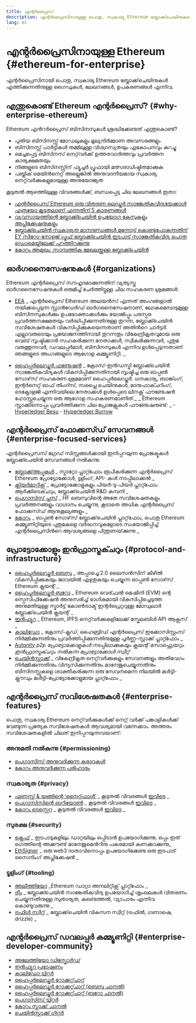 ```yaml
---
title: എന്റർപ്രൈസ്
description: എന്റർപ്രൈസിനായുള്ള പൊതു, സ്വകാര്യ Ethereum ബ്ലോക്ക്‌ചെയിനുകളെക്കുറിച്ചുള്ള ഗൈഡുകൾ, ലേഖനങ്ങൾ, ഉപകരണങ്ങൾ എന്നിവ
lang: ml
---
```


# എന്റർപ്രൈസിനായുള്ള Ethereum {#ethereum-for-enterprise}

<div class="featured">എന്റർപ്രൈസിനായി പൊതു, സ്വകാര്യ Ethereum ബ്ലോക്ക്‌ചെയിനുകൾ എത്തിക്കുന്നതിനുള്ള ഗൈഡുകൾ, ലേഖനങ്ങൾ, ഉപകരണങ്ങൾ എന്നിവ.</div>

## എന്തുകൊണ്ട് Ethereum എന്റർപ്രൈസ്? {#why-enterprise-ethereum}

Ethereum എന്‍റര്‍പ്രൈസ് ബിസിനസുകൾ ശ്രദ്ധിക്കേണ്ടത് എന്തുകൊണ്ട്?

- പുതിയ ബിസിനസ്സ് മോഡലുകളും മൂല്യനിർമ്മാണ അവസരങ്ങളും
- ബിസിനസ്സ് പാർട്ടികൾ തമ്മിലുള്ള വിശ്വാസ്യതയും ഏകോപനവും കുറച്ചു
- മെച്ചപ്പെട്ട ബിസിനസ് നെറ്റ്‌വർക്ക് ഉത്തരവാദിത്തവും പ്രവർത്തന കാര്യക്ഷമതയും
- നിങ്ങളുടെ ബിസിനസ്സിന് ഫ്യൂച്ചര്‍ പ്രൂഫായി മത്സരാധിഷ്ഠിതമാക്കുക
- പബ്ലിക് മെയിൻനെറ്റ് അല്ലെങ്കിൽ അനുവദനീയമായ സ്വകാര്യ നെറ്റ്‌വർക്കുകളുമായുള്ള അനുയോജ്യത

കൂടുതൽ ആഴത്തിലുള്ള വിവരങ്ങൾക്ക്, ബന്ധപ്പെട്ട ചില ലേഖനങ്ങൾ ഇതാ:

- [എന്റർപ്രൈസ് Ethereum ഒരു വിതരണ ലെഡ്ജർ സാങ്കേതികവിദ്യയേക്കാൾ എത്രയോ കൂടുതലാണ് എന്നതിന് 5 കാരണങ്ങള്‍](https://media.consensys.net/5-reasons-why-enterprise-ethereum-is-so-much-more-than-a-distributed-ledger-technology-c9a89db82cb5)
- [വ്യവസായത്തിന്റെ ബ്ലോക്ക്ചെയിൻ ഉപയോഗ കേസുകളും അപ്ലിക്കേഷനുകളും](https://media.consensys.net/enterprise-ethereum-blockchain-use-cases-and-applications-by-industry-3914d1210049)
- [ബ്ലോക്ക്ചെയിൻ സ്വകാര്യത മാനദണ്ഡങ്ങൾ മുന്നോട്ട് കൊണ്ടുപോകുന്നതിന് EY സീറോ-നോളജ് പ്രൂഫ് ബ്ലോക്ക്ചെയിൻ ഇടപാട് സാങ്കേതികവിദ്യ പൊതു ഡൊമെയ്നിലേക്ക് പുറത്തിറക്കുന്നു](https://www.ey.com/en_gl/news/2019/04/ey-releases-zero-knowledge-proof-blockchain-transaction-technology-to-the-public-domain-to-advance-blockchain-privacy-standards)
- [കോറം ആമുഖം: സാമ്പത്തിക മേഖലയ്ക്കുള്ള ബ്ലോക്ക്ചെയിൻ](https://medium.com/blockchain-at-berkeley/introduction-to-quorum-blockchain-for-the-financial-sector-58813f84e88c)

## ഓർഗനൈസേഷനുകൾ {#organizations}

Ethereum എന്റർപ്രൈസ് സൗഹൃദമാക്കുന്നതിന് വ്യത്യസ്ത ഓർഗനൈസേഷനുകൾ ഒരുമിച്ച് ചേർത്തിട്ടുള്ള ചില സഹകരണ ശ്രമങ്ങൾ:

- [EEA](https://entethalliance.org/) _ എന്റർപ്രൈസ് Ethereum അലയൻസ് എന്നത് അംഗങ്ങളാൽ നയിക്കപ്പെടുന്ന സ്റ്റാൻഡേർഡ് ഓർഗനൈസേഷനാണ്, ലോകമെമ്പാടുമുള്ള ബിസിനസുകൾക്കും ഉപഭോക്താക്കൾക്കും യോജിപ്പും പരസ്പര പ്രവർത്തനക്ഷമതയും വർദ്ധിപ്പിക്കുന്നതിനുള്ള തുറന്ന, ബ്ലോക്ക്ചെയിൻ സവിശേഷതകൾ വികസിപ്പിക്കുകയെന്നതാണ് അതിന്‍റെ ചാർട്ടർ. എല്ലാവരുടെയും പ്രയോജനത്തിനായി തുറന്നതും വികേന്ദ്രീകൃതവുമായ ഒരു വെബ് സൃഷ്ടിക്കാൻ സഹകരിക്കുന്ന നേതാക്കൾ, സ്വീകരിക്കുന്നവര്‍, പുതുമ വരുത്തുന്നവര്‍, ഡവലപ്പർമാർ, ബിസിനസുകൾ എന്നിവ ഉൾപ്പെടുന്നതാണ് ഞങ്ങളുടെ അംഗങ്ങളുടെ ആഗോള കമ്മ്യൂണിറ്റി. _

- [ഹൈപ്പർലെഡ്ജർ ഫണ്ടേഷൻ](https://hyperledger.org) _ ക്രോസ്-ഇൻഡസ്ട്രി ബ്ലോക്ക്ചെയിൻ സാങ്കേതികവിദ്യകൾ വികസിപ്പിക്കുന്നതിനായി സൃഷ്ടിച്ച ഒരു ഓപ്പൺ സോഴ്‌സ് സഹകരണ ശ്രമമാണ് ഹൈപ്പർലെഡ്ജർ. ധനകാര്യ, ബാങ്കിംഗ്, ഇന്റർനെറ്റ് ഓഫ് തിംഗ്സ്, സപ്ലൈ ചെയിനുകൾ, മാനുഫാക്ചറിംഗ്, ടെക്നോളജി എന്നിവയിലെ നേതാക്കൾ ഉൾപ്പെടെ ലിനക്സ് ഫൗണ്ടേഷൻ ഹോസ്റ്റുചെയ്യുന്ന ഒരു ആഗോള സഹകരണമാണിത്._ _ Ethereum സ്റ്റാക്കിനൊപ്പം പ്രവർത്തിക്കുന്ന ചില പ്രോജക്റ്റുകൾ ഫൗണ്ടേഷനുണ്ട്: _ - [Hyperledger Besu](https://www.hyperledger.org/blog/2019/08/29/announcing-hyperledger-besu) - [Hyperledger Burrow](https://www.hyperledger.org/projects/hyperledger-burrow)

## എന്റർപ്രൈസ് ഫോക്കസ്ഡ് സേവനങ്ങൾ {#enterprise-focused-services}

എന്റർപ്രൈസസ് ഗ്രേഡ് സിസ്റ്റങ്ങൾക്കായി ഇനിപ്പറയുന്ന പ്രോജക്ടുകൾ ബ്ലോക്ക്ചെയിൻ സേവനങ്ങൾ നൽകുന്നു:

- [ബ്ലോക്ക്അപ്പുകൾ](https://blockapps.net/) _ സ്ട്രാറ്റോ പ്ലാറ്റ്ഫോം രൂപീകരിക്കുന്ന എന്റർപ്രൈസ് Ethereum പ്രോട്ടോക്കോൾ, ടൂളിംഗ്, API- കൾ നടപ്പിലാക്കൽ _
- [ക്ലിയർ‌മാറ്റിക്സ്](https://www.clearmatics.com/about) _ പ്രോട്ടോക്കോളുകളും പിയർ-ടു-പിയർ പ്ലാറ്റ്ഫോം ആർക്കിടെക്ചറും, ബ്ലോക്ക്‌ചെയിൻ R&D കമ്പനി _
- [പെഗാസിസ് പ്ലസ്](https://pegasys.tech/enterprise/) _ HF ബെസുവിന്റെ അതേ സവിശേഷതകളും പ്രവർത്തനങ്ങളും വാഗ്ദാനം ചെയ്യുന്നു, കൂടാതെ അധിക എന്റർപ്രൈസ് ഫോക്കസ്ഡ് ആനുകൂല്യങ്ങളും _
- [കോറം](https://www.goquorum.com/) _ ഓപ്പൺ സോഴ്‌സ് ബ്ലോക്ക്‌ചെയിൻ പ്ലാറ്റ്‌ഫോം, പൊതു Ethereum കമ്മ്യൂണിറ്റിയുടെ പുതുമകളെ വര്‍ദ്ധനവുകളോടെ സംയോജിപ്പിച്ച് എന്റർപ്രൈസിന്‍റെ ആവശ്യങ്ങളെ പിന്തുണയ്‌ക്കുന്നു _

## പ്രോട്ടോക്കോളും ഇൻഫ്രാസ്ട്രക്ചറും {#protocol-and-infrastructure}

- [ഹൈപ്പർലെഡ്ജർ ബെസു](https://www.hyperledger.org/projects/besu) _ അപ്പാച്ചെ 2.0 ലൈസൻസിന് കീഴിൽ വികസിപ്പിക്കുകയും ജാവയിൽ എഴുതുകയും ചെയ്യുന്ന ഓപ്പൺ സോഴ്‌സ് Ethereum ക്ലയന്റ് _
- [ഹൈപ്പർലെഡ്ജർ ബറോ](https://www.hyperledger.org/projects/hyperledger-burrow) _ Ethereum വെര്ച്വല്‍ മെഷീനി (EVM) ന്റെ സ്പെസിഫിക്കേഷന്‍ അനുസരിച്ച് ഭാഗികമായി വികസിപ്പിച്ചെടുത്ത അനുമതിയുള്ള സ്മാർട്ട് കോൺട്രാക്ട് ഇന്റർപ്രെറ്ററുള്ള മോഡുലാർ ബ്ലോക്ക്‌ചെയിൻ ക്ലയന്റ് _
- [ഇൻഫ്യൂറ](https://infura.io/) _ Ethereum, IPFS നെറ്റ്‌വർക്കുകളിലേക്ക് സ്കേലബിൾ API ആക്സസ് _
- [കാലിഡോ](https://kaleido.io/) _ ക്രോസ്-ക്ലഡ്, ഹൈബ്രിഡ് എന്റർപ്രൈസ് ഇക്കോസിസ്റ്റംസ് നിർമ്മിക്കുന്നതിനും പ്രവർത്തിപ്പിക്കുന്നതിനുമുള്ള പൂർണ്ണ-സ്റ്റാക്ക് പ്ലാറ്റ്ഫോം _
- [Autonity](https://www.clearmatics.com/about/) _p2p പ്രോട്ടോക്കോളുകൾ നടപ്പിലാക്കുകയും ക്ലയന്റ് സോഫ്റ്റ്വെയറും ഇൻഫ്രാസ്ട്രക്ചറും നൽകുന്ന പ്രോട്ടോക്കോൾ സ്വീറ്റ്_
- [ചെയിൻ‌സ്റ്റാക്ക്](https://chainstack.com/) _ വികേന്ദ്രീകൃത നെറ്റ്‌വർക്കുകളും സേവനങ്ങളും അതിവേഗം നിർമ്മിക്കുന്നതിനും വിന്യസിക്കുന്നതിനും മാനേജുചെയ്യുന്നതിനും ബിസിനസ്സുകളെ ശാക്തീകരിക്കുന്ന ഒരു സേവനമെന്ന നിലയിൽ മൾട്ടി-ക്ലൗഡും മൾട്ടി-പ്രോട്ടോക്കോളുമായ പ്ലാറ്റ്ഫോം _

## എന്റർപ്രൈസ് സവിശേഷതകൾ {#enterprise-features}

പൊതു, സ്വകാര്യ Ethereum നെറ്റ്‌വർക്കുകൾക്ക് നെറ്റ് വര്‍ക്ക് പങ്കാളികൾക്ക് വേണ്ടുന്ന പ്രത്യേക സവിശേഷതകൾ ആവശ്യമായി വന്നേക്കാം. അത്തരം സവിശേഷതകളിൽ ചിലത് ഇനിപ്പറയുന്നവയാണ്:

### അനുമതി നൽകുന്നു {#permissioning}

- [പെഗാസീസ് അനുവദിക്കുന്ന കരാറുകൾ](https://github.com/PegaSysEng/permissioning-smart-contracts)
- [കോറം അനുവദിക്കുന്ന പരിഹാരം](https://github.com/jpmorganchase/quorum/wiki/Security)

### സ്വകാര്യത {#privacy}

- [ഏണസ്റ്റ് & യങ്ങിന്റെ ‘നൈറ്റ്ഫാൾ’](https://github.com/EYBlockchain/nightfall) _ കൂടുതൽ വിവരങ്ങൾ [ഇവിടെ](https://bravenewcoin.com/insights/ernst-and-young-rolls-out-'nightfall-to-enable-private-transactions-on) _
- [പെഗാസിസിന്റെ ഓറിയോൺ](https://docs.pantheon.pegasys.tech/en/stable/Concepts/Privacy/Privacy-Overview/) _ കൂടുതൽ വിവരങ്ങൾ [ഇവിടെ](https://pegasys.tech/privacy-in-pantheon-how-it-works-and-why-your-enterprise-should-care/) _
- [കോറം ടെസ്സെറ](https://docs.goquorum.com/en/latest/Privacy/Tessera/Tessera/) _ കൂടുതൽ വിവരങ്ങൾ [ഇവിടെ](https://github.com/jpmorganchase/tessera/wiki/How-Tessera-works) _

### സുരക്ഷ {#security}

- [ക്ലെഫ്](https://geth.ethereum.org/docs/clef/tutorial) _ ഇടപാടുകളിലും ഡാറ്റയിലും ഒപ്പിടാൻ ഉപയോഗിക്കുന്നു, ഒപ്പം ഇത് ഗെത്തിന്റെ അക്കൗണ്ട് മാനേജുമെന്‍റിനു പകരമായി കണക്കാക്കുന്നു_
- [EthSigner](https://github.com/ConsenSys/ethsigner) _ ഒരു web3 ദാതാവിനൊപ്പം ഉപയോഗിക്കേണ്ട ഒരു ഇടപാട് സൈനിംഗ് അപ്ലിക്കേഷൻ _

### ടൂളിംഗ് {#tooling}

- [അലീത്തിയോ](https://explorer.aleth.io/) _Ethereum ഡാറ്റാ അനലിറ്റിക്സ് പ്ലാറ്റ്ഫോം _
- [ട്രീം](https://treum.io/) _ ബ്ലോക്ക്ചെയിൻ സാങ്കേതികവിദ്യ ഉപയോഗിച്ച് ശൃംഖലകൾ വിതരണം ചെയ്യുന്നതിനുള്ള സുതാര്യത, കണ്ടെത്തൽ, വ്യാപാരം എന്നിവ കൊണ്ടുവരുന്നു _
- [ട്രഫിൾ സ്വീറ്റ്](https://trufflesuite.com) _ ബ്ലോക്ക്‌ചെയിൻ വികസന സ്വീറ്റ് (ട്രഫിൽ, ഗണാഷെ, drizzle) _

## എന്റർപ്രൈസ് ഡവലപ്പർ കമ്മ്യൂണിറ്റി {#enterprise-developer-community}

- [അലേത്തിയോ ഡിസ്കോർഡ്](https://discord.gg/d2t8NuU)
- [ഇൻഫ്യൂറ പ്രഭാഷണം](https://community.infura.io/)
- [കാലിഡോ ട്വിറ്റർ](https://twitter.com/Kaleido_io)
- [ഹൈപ്പർലെഡ്ജർ റോക്കറ്റ്ചാറ്റ്](https://chat.hyperledger.org/)
- [ഹൈപ്പർലെഡ്ജർ റോക്കറ്റ്ചാറ്റ് (ബെസു ചാനൽ)](https://chat.hyperledger.org/channel/besu)
- [ഹൈപ്പർലെഡ്ജർ റോക്കറ്റ്ചാറ്റ് (ബറോ ചാനൽ)](https://chat.hyperledger.org/channel/burrow)
- [പെഗാസിസ് ട്വിറ്റർ](https://twitter.com/Kaleido_io)
- [കോറം സ്ലാക്ക് ചാനൽ](http://bit.ly/quorum-slack)
- [ചെയിൻസ്റ്റാക്ക് ഗിറ്റർ](https://gitter.im/chainstack/Lobby)
